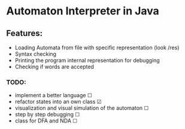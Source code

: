 # Automaton Interpreter in Java

## Features:

- Loading Automata from file with specific representation (look /res)
- Syntax checking
- Printing the program internal representation for debugging
- Checking if words are accepted

### TODO:

- implement a better language ☐
- refactor states into an own class ☑
- visualization and visual simulation of the automaton ☐
- step by step debugging ☐
- class for DFA and NDA ☐
